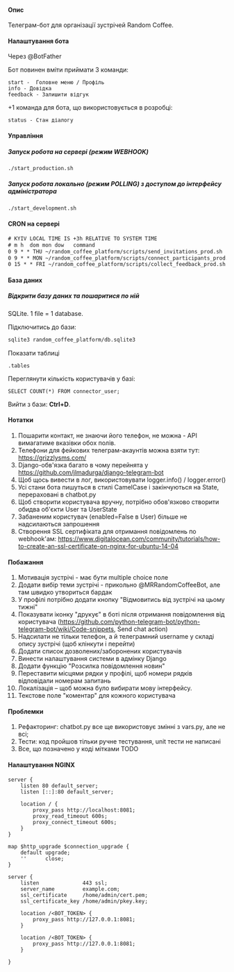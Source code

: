 #### Опис

Телеграм-бот для організації зустрічей Random Coffee.

#### Налаштування бота

Через @BotFather

Бот повинен вміти приймати 3 команди:

```text
start -  Головне меню / Профіль
info - Довідка
feedback - Залишити відгук
```

+1 команда для бота, що використовується в розробці:

```
status - Стан діалогу
```

#### Управління

##### Запуск робота на сервері (режим WEBHOOK)

```bash
./start_production.sh
```

##### Запуск робота локально (режим POLLING) з доступом до інтерфейсу адміністратора

```bash
./start_development.sh
```

#### CRON на сервері

```txt
# KYIV LOCAL TIME IS +3h RELATIVE TO SYSTEM TIME
# m h  dom mon dow   command
0 9 * * THU ~/random_coffee_platform/scripts/send_invitations_prod.sh
0 9 * * MON ~/random_coffee_platform/scripts/connect_participants_prod.sh
0 15 * * FRI ~/random_coffee_platform/scripts/collect_feedback_prod.sh
```

#### База даних

##### Відкрити базу даних та пошаритися по ній

SQLite. 1 file = 1 database.

Підключитись до бази:

```bash
sqlite3 random_coffee_platform/db.sqlite3
```

Показати таблиці

```sqlite-psql
.tables
```

Переглянути кількість користувачів у базі:

```sqlite-psql
SELECT COUNT(*) FROM connector_user;
```

Вийти з бази: **Ctrl+D**.

#### Нотатки

1. Пошарити контакт, не знаючи його телефон, не можна - API вимагатиме вказівки обох полів.
1. Телефони для фейкових телеграм-акаунтів можна взяти тут: https://grizzlysms.com/
1. Django-обв'язка багато в чому перейнята у https://github.com/jlmadurga/django-telegram-bot
1. Щоб щось вивести в лог, використовувати logger.info() / logger.error()
1. Усі стани бота пишуться в стилі CamelCase і закінчуються на State, перераховані в chatbot.py
1. Щоб створити користувача вручну, потрібно обов'язково створити обидва об'єкти User та UserState
1. Забаненим користувач (enabled=False в User) більше не надсилаються запрошення
1. Створення SSL сертифіката для отримання повідомлень по webhook'ам: https://www.digitalocean.com/community/tutorials/how-to-create-an-ssl-certificate-on-nginx-for-ubuntu-14-04

#### Побажання

1. Мотивація зустрічі - має бути multiple choice поле
1. Додати вибір теми зустрічі - прикольно @MRRandomCoffeeBot, але там швидко утвориться бардак
1. У профілі потрібно додати кнопку "Відмовитись від зустрічі на цьому тижні"
1. Показувати іконку "друкує" в боті після отримання повідомлення від користувача (https://github.com/python-telegram-bot/python-telegram-bot/wiki/Code-snippets, Send chat action)
1. Надсилати не тільки телефон, а й телеграмний username у складі опису зустрічі (щоб клінкути і перейти)
1. Додати список дозволених/заборонених користувачів
1. Винести налаштування системи в адмінку Django
1. Додати функцію "Розсилка повідомлення новин"
1. Переставити місцями рядки у профілі, щоб номери рядків відповідали номерам запитань
1. Локалізація – щоб можна було вибирати мову інтерфейсу.
1. Текстове поле "коментар" для кожного користувача

#### Проблемки

1. Рефакторинг: chatbot.py все ще використовує змінні з vars.py, але не всі;
1. Тести: код пройшов тільки ручне тестування, unit тести не написані
1. Все, що позначено у коді мітками TODO

#### Налаштування NGINX

```nginx
server {
    listen 80 default_server;
    listen [::]:80 default_server;

    location / {
        proxy_pass http://localhost:8081;
        proxy_read_timeout 600s;
        proxy_connect_timeout 600s;
    }
}

map $http_upgrade $connection_upgrade {
    default upgrade;
    ''      close;
}

server {
    listen              443 ssl;
    server_name         example.com;
    ssl_certificate     /home/admin/cert.pem;
    ssl_certificate_key /home/admin/pkey.key;

    location /<BOT_TOKEN> {
        proxy_pass http://127.0.0.1:8081;
    }

    location /<BOT_TOKEN> {
        proxy_pass http://127.0.0.1:8081;
    }

}
```
